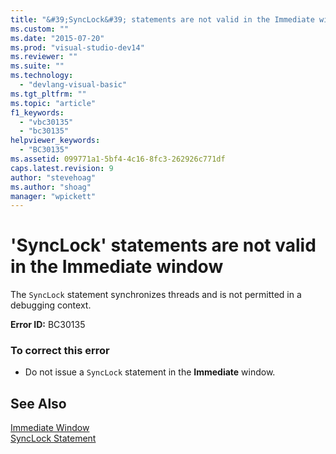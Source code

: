 ```yaml
---
title: "&#39;SyncLock&#39; statements are not valid in the Immediate window | Microsoft Docs"
ms.custom: ""
ms.date: "2015-07-20"
ms.prod: "visual-studio-dev14"
ms.reviewer: ""
ms.suite: ""
ms.technology: 
  - "devlang-visual-basic"
ms.tgt_pltfrm: ""
ms.topic: "article"
f1_keywords: 
  - "vbc30135"
  - "bc30135"
helpviewer_keywords: 
  - "BC30135"
ms.assetid: 099771a1-5bf4-4c16-8fc3-262926c771df
caps.latest.revision: 9
author: "stevehoag"
ms.author: "shoag"
manager: "wpickett"
---
```

# &#39;SyncLock&#39; statements are not valid in the Immediate window
The `SyncLock` statement synchronizes threads and is not permitted in a debugging context.  
  
 **Error ID:** BC30135  
  
### To correct this error  
  
-   Do not issue a `SyncLock` statement in the **Immediate** window.  
  
## See Also  
 [Immediate Window](/visual-studio/ide/reference/immediate-window)   
 [SyncLock Statement](../../visual-basic/language-reference/statements/synclock-statement.md)